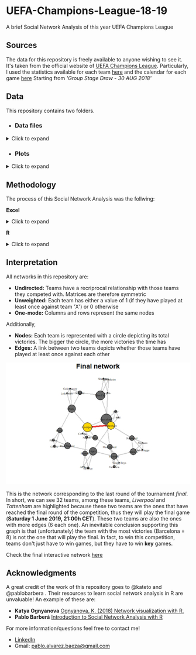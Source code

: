 # UEFA-Champions-League-18-19
A brief Social Network Analysis of this year UEFA Champions League

## Sources
The data for this repository is freely available to anyone wishing to see it. It's taken from the official website of [UEFA Champions League](https://www.uefa.com/uefachampionsleague/index.html). Particularly, I used the statistics available for each team [here](https://www.uefa.com/uefachampionsleague/season=2019/statistics/round=2000980/clubs/index.html) and the calendar for each game [here](https://www.uefa.com/uefachampionsleague/season=2019/matches/#/dw/1141) Starting from *'Group Stage Draw - 30 AUG 2018'*

## Data
This repository contains two folders.

- ### **Data files**
<details>
    <summary>Click to expand</summary>
    
    1. champions_league_2019_data: Data for each of the teams competing, each column represents.
        - Team: 32 teams that compited in this competition starting from 'Group Stage Draw'
        - Country: Acronym for each of the countries corresponding to each team 
        - Group: Corresponding group to each team 
        - Gstage vic: Total team victories for the 'Group Stage Round'
        - RF16 vic: Total team victories for the 'Round of 16'
        - Tvic1: Total team victories up to 'Round of 16' (inclusive)
        - Qf vic: Total team victories for the 'Quarter-Finals Round' 
        - Tvic2: Total team victories up to 'Quarter-Finals Round' (inclusive)
        - Sf vic: Total team victories for the 'Semi-Finals Round' 
        - Tvic3: Total team victories up to 'Semi-Finals Round' (inclusive)
    
    2. champions_league_2019_gs: Group Stage matrix
    3. champions_league_2019_r16: Round of 16 matrix
    4. champions_league_2019_quarterf: Quarter-Finals matrix
    5. champions_league_2019_semif: Semi-Finals matrix
    6. champions_league_2019_final: Final matrix
</details>
    
- ### **Plots**
<details>
    <summary>Click to expand</summary>
    
    - champions_league_2019_gs_plot: Group Stage (igraph)
    - champions_league_2019_r16_plot: Round of 16 (igraph)
    - champions_league_2019_quarterf_plot: Quarter-Finals (igraph)
    - champions_league_2019_semif_plot: Semi-Finals (igraph)
    - champions_league_2019_final_plot: Final (igraph)
    - champions_league_2019_community: Community detection (igraph)
</details>
      
## Methodology 
The process of this Social Network Analysis was the follwing:

**Excel**
<details>
    <summary>Click to expand</summary>
    
    1. Create adjacency matrices for each of the rounds of the tournament
    2. Create a spreadsheet with the general information of each of the teams competing in the tournament
    
</details>

**R**
<details>
    <summary>Click to expand</summary>
    
    1. Read data files
    2. Create data frames
    3. Convert data frames to matrices
    4. Replace 'NA values with '0'
    5. Convert 'champions_league_2019_data' to vectors
    6. Create graph objects
    7. Set attributes to nodes (teams) and edges (links)
    8. Plot igraph graphs
    9. Analyze networks, nodes, and edges
    10. Convert graph object 'final_g' to visNetwork object
    11. Set attributes and features to nodes and edges
    12. Plot visNetwork object
</details>
    
## Interpretation

All networks in this repository are:
* **Undirected:** Teams have a recriprocal relationship with those teams they competed with. Matrices are therefore symmetric
* **Unweighted:** Each team has either a value of 1 (if they have played at least once against team 'X') or 0 otherwise
* **One-mode:** Columns and rows represent the same nodes

Additionally,
- **Nodes:** Each team is represented with a circle depicting its total victories. The bigger the circle, the more victories the time has
- **Edges:** A link between two teams depicts whether those teams have played at least once against each other

![](https://github.com/Pablo-A-Baeza/UEFA-Champions-League-18-19/blob/master/Plots/champions_league_2019_final_plot.jpeg)

This is the network corresponding to the last round of the tournament *final*. In short, we can see 32 teams, among these teams, *Liverpool* and *Tottenham* are highlighted because these two teams are the ones that have reached the final round of the competition, thus they will play the final game (**Saturday  1 June 2019, 21:00h CET**). These two teams are also the ones with more edges (6 each one).
An inevitable conclusion supporting this graph is that (unfortunately) the team with the most victories (Barcelona = 8) is not the one that will play the final. In fact, to win this competition, teams don't just have to win games, but they have to win **key** games.

Check the final interactive network [here](https://pablo-a-baeza.github.io/UEFA-Champions-League-18-19/index.html)

## Acknowledgments
A great credit of the work of this repository goes to @kateto and @pablobarbera . Their resources to learn social network analysis in R are unvaluable! An example of these are:

- **Katya Ognyanova** [Ognyanova, K. (2018) Network visualization with R.](https://kateto.net/network-visualization)
- **Pablo Barberá** [Introduction to Social Network Analysis with R](http://pablobarbera.com/big-data-upf/html/02a-networks-intro-visualization.html)


For more information/questions feel free to contact me!
- [LinkedIn](www.linkedin.com/in/pabloalvarezbaeza)
- Gmail: pablo.alvarez.baeza@gmail.com
